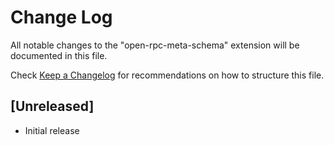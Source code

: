# Change Log
All notable changes to the "open-rpc-meta-schema" extension will be documented in this file.

Check [Keep a Changelog](http://keepachangelog.com/) for recommendations on how to structure this file.

## [Unreleased]
- Initial release